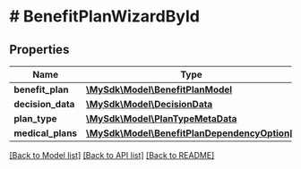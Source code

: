 # # BenefitPlanWizardById

## Properties

Name | Type | Description | Notes
------------ | ------------- | ------------- | -------------
**benefit_plan** | [**\MySdk\Model\BenefitPlanModel**](BenefitPlanModel.md) |  | [optional]
**decision_data** | [**\MySdk\Model\DecisionData**](DecisionData.md) |  | [optional]
**plan_type** | [**\MySdk\Model\PlanTypeMetaData**](PlanTypeMetaData.md) |  | [optional]
**medical_plans** | [**\MySdk\Model\BenefitPlanDependencyOption[]**](BenefitPlanDependencyOption.md) |  | [optional]

[[Back to Model list]](../../README.md#models) [[Back to API list]](../../README.md#endpoints) [[Back to README]](../../README.md)
